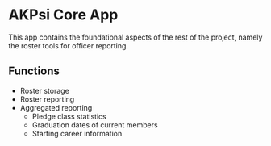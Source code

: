 # AKPsi Core App
This app contains the foundational aspects of the rest of the project, namely the roster tools for officer reporting.

## Functions
- Roster storage
- Roster reporting
- Aggregated reporting
  - Pledge class statistics
  - Graduation dates of current members
  - Starting career information


